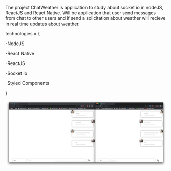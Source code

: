 The project ChatWeather is application to study about socket io in nodeJS, ReactJS and React Native.
Will be application that user send messages from chat to other users and if send a solicitation about weather will recieve in real time updates about weather. 

<p>technologies = {</p>
<p>-NodeJS</p>
<p>-React Native</p>
<p>-ReactJS</p>
<p>-Socket Io</p>
<p>-Styled Components</p>
<p>}</p>

<img src="./ScreenShots/front.png" alt="no-image" />
